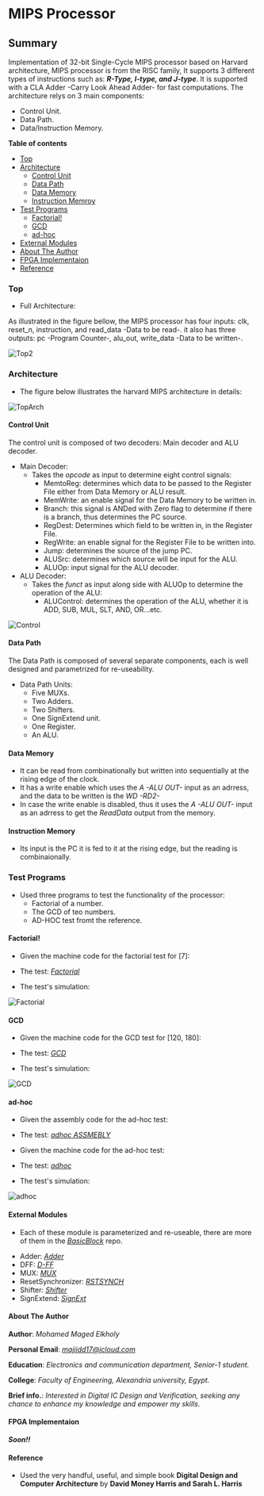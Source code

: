 # MIPS Processor

## Summary

Implementation of 32-bit Single-Cycle MIPS processor based on Harvard architecture, MIPS processor is from the RISC family, It supports 3 different types of instructions such as: ***R-Type, I-type, and J-type***.
It is supported with a CLA Adder -Carry Look Ahead Adder- for fast computations.
The architecture relys on 3 main components: 
-   Control Unit.
-   Data Path.
-   Data/Instruction Memory.


**Table of contents**

- [Top](#top)
- [Architecture](#Architecture)
    - [Control Unit](#Control-Unit)
    - [Data Path](#Data-Path)
    - [Data Memory](#Data-Memory)
    - [Instruction Memroy](#Instruction-Memroy)
- [Test Programs](#Test-Programs)
    - [Factorial!](#Factorial!)
    - [GCD](#GCD)
    - [ad-hoc](#ad-hoc)
- [External Modules](#External-Modules)
- [About The Author](#about-the-author)
- [FPGA Implementaion](#fpga-implementation)
- [Reference](#Reference)


### Top

*   Full Architecture:

As illustrated in the figure bellow, the MIPS processor has four inputs: clk, reset_n, instruction, and read_data -Data to be read-.
it also has three outputs: pc -Program Counter-, alu_out, write_data -Data to be written-.

![Top2](Images/Top2.png)


### Architecture

*   The figure below illustrates the harvard MIPS architecture in details:

![TopArch](Images/TopArch.png)

#### Control Unit

The control unit is composed of two decoders: Main decoder and ALU decoder.
-   Main Decoder:
    -   Takes the *opcode* as input to determine eight control signals:
        *   MemtoReg: determines which data to be passed to the Register File either from Data Memory or ALU result.
        *   MemWrite: an enable signal for the Data Memory to be written in.
        *   Branch: this signal is ANDed with Zero flag to determine if there is a branch, thus determines the PC source.
        *   RegDest: Determines which field to be written in, in the Register File.
        *   RegWrite: an enable signal for the Register File to be written into.
        *   Jump: determines the source of the jump PC.
        *   ALUSrc: determines which source will be input for the ALU.
        *   ALUOp: input signal for the ALU decoder.
-   ALU Decoder:
    -   Takes the *funct* as input along side with ALUOp to determine the operation of the ALU:
        *   ALUControl: determines the operation of the ALU, whether it is ADD, SUB, MUL, SLT, AND, OR...etc.

![Control](Images/Control.png)

#### Data Path

The Data Path is composed of several separate components, each is well designed and parametrized for re-useability.
-   Data Path Units:
    *   Five MUXs.
    *   Two Adders.
    *   Two Shifters.
    *   One SignExtend unit.
    *   One Register.
    *   An ALU.

#### Data Memory

-   It can be read from combinationally but written into sequentially at the rising edge of the clock.
-   It has a write enable which uses the *A -ALU OUT-* input as an adrress, and the data to be written is the *WD -RD2-*
-   In case the write enable is disabled, thus it uses the *A -ALU OUT-* input as an adrress to get the *ReadData* output from the memory. 

#### Instruction Memory

-   Its input is the PC it is fed to it at the rising edge, but the reading is combinaionally.

### Test Programs

-   Used three programs to test the functionality of the processor:
    *   Factorial of a number.
    *   The GCD of teo numbers.
    *   AD-HOC test fromt the reference.

#### Factorial!

*   Given the machine code for the factorial test for [7]:

-   The test: *[Factorial](https://github.com/MuhammadMajiid/MIPS-Processor/blob/main/Code/prog3.txt)*

*   The test's simulation:

![Factorial](Images/FactorialProg.png)

#### GCD

*   Given the machine code for the GCD test for [120, 180]:

-   The test: *[GCD](https://github.com/MuhammadMajiid/MIPS-Processor/blob/main/Code/prog2.txt)*

*   The test's simulation:

![GCD](Images/GCDProg.png)

#### ad-hoc

*   Given the assembly code for the ad-hoc test:

-   The test: *[adhoc ASSMEBLY](https://github.com/MuhammadMajiid/MIPS-Processor/blob/main/Code/program_1.asm)*

*   Given the machine code for the ad-hoc test:

-   The test: *[adhoc](https://github.com/MuhammadMajiid/MIPS-Processor/blob/main/Code/prog2.txt)*

*   The test's simulation:

![adhoc](Images/adhoc.png)


#### External Modules

-   Each of these module is parameterized and re-useable, there are more of them in the *[BasicBlock](https://github.com/MuhammadMajiid/BasicBlocks)* repo.

*   Adder: *[Adder](https://github.com/MuhammadMajiid/MIPS-Processor/blob/main/Code/Adder.sv)*
*   DFF: *[D-FF](https://github.com/MuhammadMajiid/MIPS-Processor/blob/main/Code/DFF.sv)*
*   MUX: *[MUX](https://github.com/MuhammadMajiid/MIPS-Processor/blob/main/Code/MUX.sv)*
*   ResetSynchronizer: *[RSTSYNCH](https://github.com/MuhammadMajiid/MIPS-Processor/blob/main/Code/ResetSynchronizer.sv)*
*   Shifter: *[Shifter](https://github.com/MuhammadMajiid/MIPS-Processor/blob/main/Code/Shifter.sv)*
*   SignExtend: *[SignExt](https://github.com/MuhammadMajiid/MIPS-Processor/blob/main/Code/SignExtn.sv)*

#### About The Author

**Author**: *Mohamed Maged Elkholy*

**Personal Email**: *majiidd17@icloud.com*

**Education**: *Electronics and communication department, Senior-1 student.*

**College**: *Faculty of Engineering, Alexandria university, Egypt.*

**Brief info.**: *Interested in Digital IC Design and Verification, seeking any chance to enhance my knowledge and empower my skills.*

#### FPGA Implementaion

***Soon!!***

#### Reference

-   Used the very handful, useful, and simple book **Digital Design and Computer Architecture** by **David Money Harris and Sarah L. Harris**
